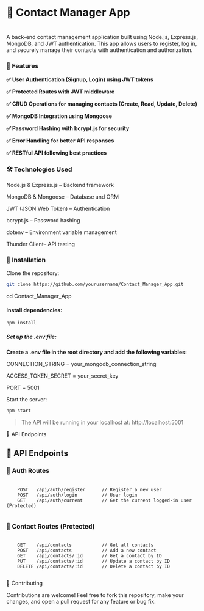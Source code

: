 
<h1>📇 Contact Manager App<h1></h1>

A back-end contact management application built using Node.js, Express.js, MongoDB, and JWT authentication. 
This app allows users to register, log in, and securely manage their contacts with authentication and authorization.

<h3>🚀 Features</h3>
<b>
  
✅ User Authentication (Signup, Login) using JWT tokens

✅ Protected Routes with JWT middleware

✅ CRUD Operations for managing contacts (Create, Read, Update, Delete)

✅ MongoDB Integration using Mongoose

✅ Password Hashing with bcrypt.js for security

✅ Error Handling for better API responses

✅ RESTful API following best practices</b>

<h3>🛠 Technologies Used</h3>

Node.js & Express.js – Backend framework

MongoDB & Mongoose – Database and ORM

JWT (JSON Web Token) – Authentication

bcrypt.js – Password hashing

dotenv – Environment variable management

Thunder Client– API testing

<h3>📌 Installation</h3>

Clone the repository:

```bash
git clone https://github.com/yourusername/Contact_Manager_App.git
```
cd Contact_Manager_App


<h4>Install dependencies:</h4>

```bash
npm install
```

<h5>Set up the .env file:</h5>

<b>Create a .env file in the root directory and add the following variables:</b>

CONNECTION_STRING = your_mongodb_connection_string

ACCESS_TOKEN_SECRET = your_secret_key

PORT = 5001


Start the server:

```bash
npm start
```

>The API will be running in your localhost at: http://localhost:5001

📡 API Endpoints

<h2>📡 API Endpoints</h2>

<h3>🔹 Auth Routes</h3>
<pre>
  <code>
    POST   /api/auth/register      // Register a new user
    POST   /api/auth/login         // User login
    GET    /api/auth/current       // Get the current logged-in user (Protected)
  </code>
</pre>

<h3>🔹 Contact Routes (Protected)</h3>
<pre>
  <code>
    GET    /api/contacts           // Get all contacts
    POST   /api/contacts           // Add a new contact
    GET    /api/contacts/:id       // Get a contact by ID
    PUT    /api/contacts/:id       // Update a contact by ID
    DELETE /api/contacts/:id       // Delete a contact by ID
  </code>
</pre>



🤝 Contributing

Contributions are welcome! Feel free to fork this repository, make your changes, and open a pull request for any feature or bug fix.
